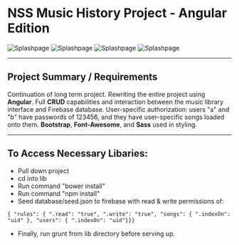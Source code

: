 # NSS Music History Project - Angular Edition

![Splashpage]()
![Splashpage]()
![Splashpage]()
![Splashpage]()

<hr>

## Project Summary / Requirements
Continuation of long term project. Rewriting the entire project using **Angular**. Full **CRUD** capabilities and interaction between the music library interface and Firebase database. User-specific authorization: users "a" and "b" have passwords of 123456, and they have user-specific songs loaded onto them. **Bootstrap**, **Font-Awesome**, and **Sass** used in styling.

<hr>

## To Access Necessary Libaries:
 - Pull down project
 - cd into lib
 - Run command "bower install"
 - Run command "npm install"
 - Seed database/seed.json to firebase with read & write permissions of:

```{ "rules": { ".read": "true", ".write": "true", "songs": { ".indexOn": "uid" }, "users": { ".indexOn": "uid"}}}```
 - Finally, run grunt from lib directory before serving up.